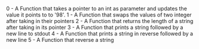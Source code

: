 0 - A Function that takes a pointer to an int as parameter and updates the value it points to to '98'.
1 - A Function that swaps the values of two integer after taking in their pointers
2 - A Function that returns the length of a string after taking in its pointer
3 - A Function that prints a string followed by a new line to stdout
4 - A Function that prints a string in reverse followed by a new line
5 - A Function that reverse a string
